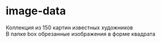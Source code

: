 # image-data
Коллекция из 150 картин известных художников  
В папке box обрезанные изображения в форме квадрата
